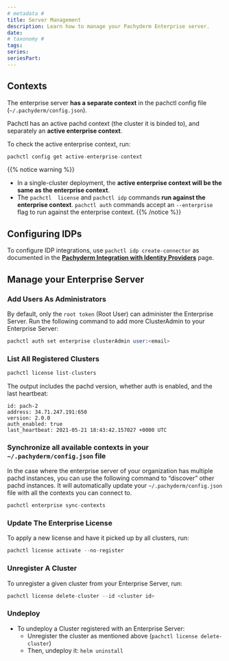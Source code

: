 ```yaml
---
# metadata # 
title: Server Management
description: Learn how to manage your Pachyderm Enterprise server. 
date: 
# taxonomy #
tags: 
series:
seriesPart:
---
```


## Contexts
The enterprise server **has a separate context** in the pachctl config file (`~/.pachyderm/config.json`).

Pachctl has an active pachd context (the cluster it is binded to), 
and separately an **active enterprise context**. 

To check the active enterprise context, run:
```s
pachctl config get active-enterprise-context
```

{{% notice warning %}}
- In a single-cluster deployment, the **active enterprise context will be the same as the enterprise context**.
- The `pachctl  license` and `pachctl idp` commands **run against the enterprise context**. 
`pachctl auth` commands accept an `--enterprise` flag to run against the enterprise context.
{{% /notice %}}

## Configuring IDPs
To configure IDP integrations, use `pachctl idp create-connector` as documented in 
the [**Pachyderm Integration with Identity Providers**](../authentication/idp-dex.md) page.

## Manage your Enterprise Server

### Add Users As Administrators
By default, only the `root token` (Root User) can administer the Enterprise Server. 
Run the following command to add more ClusterAdmin to your Enterprise Server:
```s
pachctl auth set enterprise clusterAdmin user:<email>
```

### List All Registered Clusters
```s
pachctl license list-clusters
```	
The output includes the pachd version, whether auth is enabled, and the last heartbeat:
```
id: pach-2
address: 34.71.247.191:650
version: 2.0.0
auth_enabled: true
last_heartbeat: 2021-05-21 18:43:42.157027 +0000 UTC
```

### Synchronize all available contexts in your `~/.pachyderm/config.json` file
In the case where the enterprise server of your organization has multiple pachd instances,
you can use the following command to “discover” other pachd instances. It will automatically update your `~/.pachyderm/config.json` file with all the contexts you can connect to.

```s
pachctl enterprise sync-contexts
```	

### Update The Enterprise License
To apply a new license and have it picked up by all clusters, run:
```s
pachctl license activate --no-register
```

### Unregister A Cluster
To unregister a given cluster from your Enterprise Server, run:
```s
pachctl license delete-cluster --id <cluster id>
```

### Undeploy

- To undeploy a Cluster registered with an Enterprise Server: 
    - Unregister the cluster as mentioned above (`pachctl license delete-cluster`)
    - Then, undeploy it: `helm uninstall`
